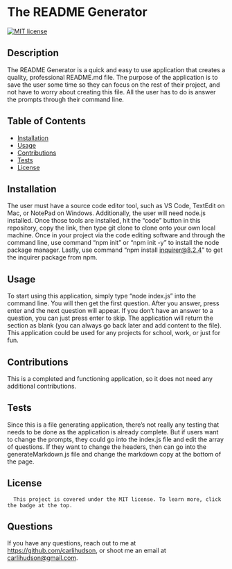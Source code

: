 # The README Generator 

  [![MIT license](https://img.shields.io/badge/License-MIT-blue.svg)](https://choosealicense.com/licenses/mit//)
        
  ## Description
  The README Generator is a quick and easy to use application that creates a quality, professional README.md file. The purpose of the application is to save the user some time so they can focus on the rest of their project, and not have to worry about creating this file. All the user has to do is answer the prompts through their command line. 
  
  ## Table of Contents
  - [Installation](#installation)
  - [Usage](#usage)
  - [Contributions](#contributions)
  - [Tests](#tests)
  - [License](#license)
  
  ## Installation
  The user must have a source code editor tool, such as VS Code, TextEdit on Mac, or NotePad on Windows. Additionally, the user will need node.js installed. Once those tools are installed, hit the “code” button in this repository, copy the link, then type git clone <paste link here> to clone onto your own local machine. Once in your project via the code editing software and through the command line, use command “npm init” or “npm init -y” to install the node package manager. Lastly, use command “npm install inquirer@8.2.4” to get the inquirer package from npm.
  
  ## Usage
  To start using this application, simply type “node index.js” into the command line. You will then get the first question. After you answer, press enter and the next question will appear. If you don’t have an answer to a question, you can just press enter to skip. The application will return the section as blank (you can always go back later and add content to the file). This application could be used for any projects for school, work, or just for fun.

  ## Contributions
  This is a completed and functioning application, so it does not need any additional contributions.

  ## Tests
  Since this is a file generating application, there’s not really any testing that needs to be done as the application is already complete. But if users want to change the prompts, they could go into the index.js file and edit the array of questions. If they want to change the headers, then can go into the generateMarkdown.js file and change the markdown copy at the bottom of the page. 

  ## License
      This project is covered under the MIT license. To learn more, click the badge at the top.

  ## Questions
  If you have any questions, reach out to me at https://github.com/carlihudson, or shoot me an email at carlihudson@gmail.com.
   